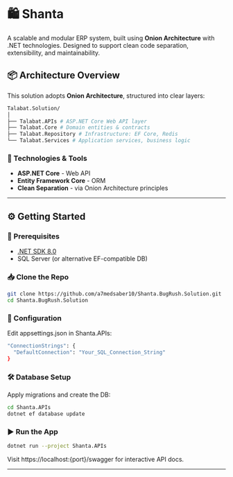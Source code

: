 # 🛍 Shanta

A scalable and modular ERP system, built using **Onion Architecture** with .NET technologies. Designed to support clean code separation, extensibility, and maintainability.

## 📦 Architecture Overview

This solution adopts **Onion Architecture**, structured into clear layers:
```bash
Talabat.Solution/
│
├── Talabat.APIs # ASP.NET Core Web API layer
├── Talabat.Core # Domain entities & contracts
├── Talabat.Repository # Infrastructure: EF Core, Redis
└── Talabat.Services # Application services, business logic
```

### 🔁 Technologies & Tools

- **ASP.NET Core** - Web API
- **Entity Framework Core** - ORM
- **Clean Separation** - via Onion Architecture principles

---

## ⚙️ Getting Started

### 🧰 Prerequisites

- [.NET SDK 8.0](https://dotnet.microsoft.com/en-us/download)
- SQL Server (or alternative EF-compatible DB)

### 📥 Clone the Repo

```bash
git clone https://github.com/a7medsaber10/Shanta.BugRush.Solution.git
cd Shanta.BugRush.Solution
```

### 🔧 Configuration
Edit appsettings.json in Shanta.APIs:
```bash
"ConnectionStrings": {
  "DefaultConnection": "Your_SQL_Connection_String"
}
```

### 🛠️ Database Setup
Apply migrations and create the DB:

```bash
cd Shanta.APIs
dotnet ef database update
```

### ▶️ Run the App
```bash
dotnet run --project Shanta.APIs
```
Visit https://localhost:{port}/swagger for interactive API docs.

---
